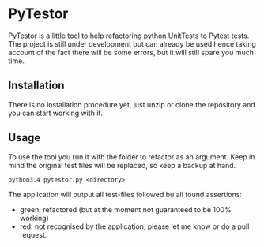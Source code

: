 # PyTestor

PyTestor is a little tool to help refactoring python UnitTests to Pytest tests. The project is still under development 
but can already be used hence taking account of the fact there will be some errors, but it will still spare you much 
time.

## Installation

There is no installation procedure yet, just unzip or clone the repository and you can start working with it.

## Usage

To use the tool you run it with the folder to refactor as an argument. Keep in mind the original test files will be 
replaced, so keep a backup at hand.

    python3.4 pytestor.py <directory>
    
The application will output all test-files followed bu all found assertions:
 * green: refactored (but at the moment not guaranteed to be 100% working)
 * red: not recognised by the application, please let me know or do a pull request.
 